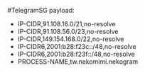 #TelegramSG
payload:
  - IP-CIDR,91.108.16.0/21,no-resolve
  - IP-CIDR,91.108.56.0/23,no-resolve
  - IP-CIDR,149.154.168.0/22,no-resolve
  - IP-CIDR6,2001:b28:f23c::/48,no-resolve
  - IP-CIDR6,2001:b28:f23f::/48,no-resolve
  - PROCESS-NAME,tw.nekomimi.nekogram
